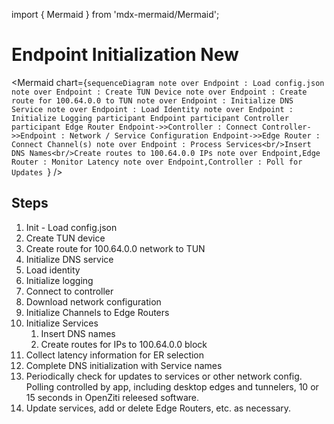import { Mermaid } from 'mdx-mermaid/Mermaid';

# Endpoint  Initialization New

<Mermaid chart={`sequenceDiagram
note over Endpoint : Load config.json
note over Endpoint : Create TUN Device
note over Endpoint : Create route for 100.64.0.0 to TUN
note over Endpoint : Initialize DNS Service
note over Endpoint : Load Identity
note over Endpoint : Initialize Logging
participant Endpoint
participant Controller
participant Edge Router
Endpoint->>Controller : Connect
Controller->>Endpoint : Network / Service Configuration
Endpoint->>Edge Router : Connect Channel(s)
note over Endpoint : Process Services<br/>Insert DNS Names<br/>Create routes to 100.64.0.0 IPs
note over Endpoint,Edge Router : Monitor Latency
note over Endpoint,Controller : Poll for Updates
`} />

## Steps

1. Init - Load config.json
1. Create TUN device
1. Create route for 100.64.0.0 network to TUN
1. Initialize DNS service
1. Load identity
1. Initialize logging
1. Connect to controller
1. Download network configuration
1. Initialize Channels to Edge Routers
1. Initialize Services
	1.	Insert DNS names
	1.	Create routes for IPs to 100.64.0.0 block
1. Collect latency information for ER selection
1. Complete DNS initialization with Service names
1. Periodically check for updates to services or other network config.  Polling controlled by app, including desktop edges and tunnelers, 10 or 15 seconds in OpenZiti releesed software.
1. Update services, add or delete Edge Routers, etc. as necessary.

